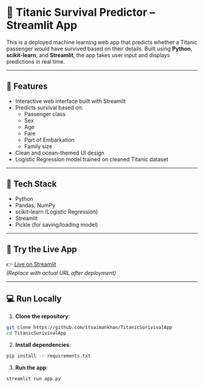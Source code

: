 # 🚢 Titanic Survival Predictor – Streamlit App

This is a deployed machine learning web app that predicts whether a Titanic passenger would have survived based on their details. Built using **Python**, **scikit-learn**, and **Streamlit**, the app takes user input and displays predictions in real time.

---

## 📌 Features

- Interactive web interface built with Streamlit
- Predicts survival based on:
  - Passenger class
  - Sex
  - Age
  - Fare
  - Port of Embarkation
  - Family size
- Clean and ocean-themed UI design
- Logistic Regression model trained on cleaned Titanic dataset

---

## 🧠 Tech Stack

- Python
- Pandas, NumPy
- scikit-learn (Logistic Regression)
- Streamlit
- Pickle (for saving/loading model)

---

## 🚀 Try the Live App

👉 [Live on Streamlit](https://your-streamlit-link.streamlit.app)  
*(Replace with actual URL after deployment)*

---

## 💻 Run Locally

1. **Clone the repository**:

```bash
git clone https://github.com/itsaimankhan/TitanicSurivivalApp
cd TitanicSurivivalApp
```
2. **Install dependencies**:
```bash
pip install -r requirements.txt
```
3. **Run the app**:
```bash
streamlit run app.py
```
